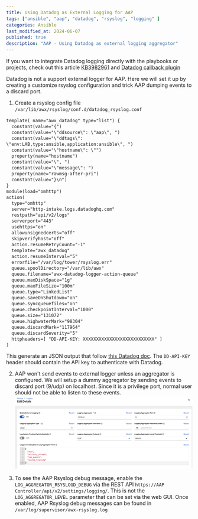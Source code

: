 ```yaml
---
title: Using Datadog as External Logging for AAP
tags: ["ansible", "aap", "datadog", "rsyslog", "logging" ]
categories: Ansible
last_modified_at: 2024-06-07
published: true
description: "AAP - Using Datadog as external logging aggregator"
---
```


If you want to integrate Datadog logging directly with the playbooks or projects, check out this article [KB3982961](https://access.redhat.com/solutions/3982961) and [Datadog callback plugin](https://github.com/DataDog/ansible-datadog-callback)

Datadog is not a support external logger for AAP.  Here we will set it up by creating a customize rsyslog configuration and trick AAP dumping events to a discard port.

1. Create a rsyslog config file `/var/lib/awx/rsyslog/conf.d/datadog_rsyslog.conf`
```
template( name="awx_datadog" type="list") {
  constant(value="{")
  constant(value="\"ddsource\": \"aap\", ")
  constant(value="\"ddtags\": \"env:LAB,type:ansible,application:ansible\", ")
  constant(value="\"hostname\": \"")
  property(name="hostname")
  constant(value="\", ")
  constant(value="\"message\": ")
  property(name="rawmsg-after-pri")
  constant(value="}\n")
}
module(load="omhttp")
action(
  type="omhttp"
  server="http-intake.logs.datadoghq.com"
  restpath="api/v2/logs"
  serverport="443"
  usehttps="on"
  allowunsignedcerts="off"
  skipverifyhost="off"
  action.resumeRetryCount="-1"
  template="awx_datadog"
  action.resumeInterval="5"
  errorfile="/var/log/tower/rsyslog.err"
  queue.spoolDirectory="/var/lib/awx"
  queue.filename="awx-datadog-logger-action-queue"
  queue.maxDiskSpace="1g"
  queue.maxFileSize="100m"
  queue.type="LinkedList"
  queue.saveOnShutdown="on"
  queue.syncqueuefiles="on"
  queue.checkpointInterval="1000"
  queue.size="131072"
  queue.highwaterMark="98304"
  queue.discardMark="117964"
  queue.discardSeverity="5"
  httpheaders=[ "DD-API-KEY: XXXXXXXXXXXXXXXXXXXXXXXXXXX" ]
)
```
This generate an JSON output that follow [this Datadog doc](https://docs.datadoghq.com/api/latest/logs/#send-logs).  The `DD-API-KEY` header should contain the API key to authenticate with Datadog.

2. AAP won't send events to external logger unless an aggregator is configured.  We will setup a dummy aggregator by sending events to discard port (9/udp) on localhost.  Since it is a privilege port, normal user should not be able to listen to these events. ![External Logging Settings](/assets/images/2024/2024-06-07-datadog-aap-setting.png)

3. To see the AAP Rsyslog debug message, enable the `LOG_AGGREGATOR_RSYSLOGD_DEBUG` via the REST API `https://AAP Controller/api/v2/settings/logging/`.  This is not the `LOG_AGGREGATOR_LEVEL` parameter that can be set via the web GUI.  Once enabled, AAP Rsyslog debug messages can be found in `/var/log/supervisor/awx-rsyslog.log`
